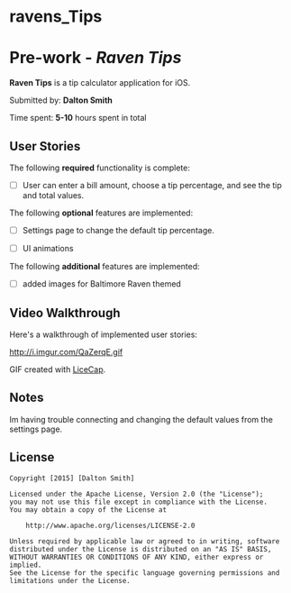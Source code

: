 # ravens_Tips
# Pre-work - *Raven Tips*

**Raven Tips** is a tip calculator application for iOS.

Submitted by: **Dalton Smith**

Time spent: **5-10** hours spent in total

## User Stories

The following **required** functionality is complete:
* [ ] User can enter a bill amount, choose a tip percentage, and see the tip and total values.

The following **optional** features are implemented:
* [ ] Settings page to change the default tip percentage.
* [ ] UI animations


The following **additional** features are implemented:

- [ ] added images for Baltimore Raven themed

## Video Walkthrough 

Here's a walkthrough of implemented user stories:

http://i.imgur.com/QaZerqE.gif

GIF created with [LiceCap](http://www.cockos.com/licecap/).

## Notes

Im having trouble connecting and changing the default values from the settings page.

## License

    Copyright [2015] [Dalton Smith]

    Licensed under the Apache License, Version 2.0 (the "License");
    you may not use this file except in compliance with the License.
    You may obtain a copy of the License at

        http://www.apache.org/licenses/LICENSE-2.0

    Unless required by applicable law or agreed to in writing, software
    distributed under the License is distributed on an "AS IS" BASIS,
    WITHOUT WARRANTIES OR CONDITIONS OF ANY KIND, either express or implied.
    See the License for the specific language governing permissions and
    limitations under the License.
